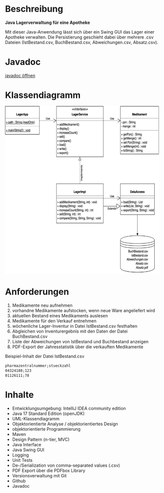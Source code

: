 # Beschreibung
__Java Lagerverwaltung für eine Apotheke__

Mit dieser Java-Anwendung lässt sich über ein Swing GUI das Lager einer Apotheke verwalten.
Die Persistierung geschieht dabei über mehrere .csv Dateien (IstBestand.csv, BuchBestand.csv, Abweichungen.csv, Absatz.csv).

# Javadoc

<a href="https://jayd808.github.io/Lagerverwaltung_Apotheke/Lagerverwaltung_Apotheke/javadoc/com/apothekenlager/package-summary.html">javadoc öffnen</a>


# Klassendiagramm

<img height="550px" src="LagerApp Class Diagram.drawio.png">


# Anforderungen

1. Medikamente neu aufnehmen
2. vorhandne Medikamente aufstocken, wenn neue Ware angeliefert wird
3. aktuellen Bestand eines Medikaments auslesen
4. Medikamente für den Verkauf entnehmen
5. wöchenliche Lager-Inventur in Datei IstBestand.csv festhalten
6. Abgleichen von Inventurergebnis mit den Daten der Datei BuchBestand.csv 
7. Liste der Abweichungen von IstBestand und Buchbestand anzeigen
8. PDF-Export der Jahresstatistik über die verkauften Medikamente

Beispiel-Inhalt der Datei IstBestand.csv
```
pharmazentralnummer;stueckzahl
04324188;123
01126111;78
```


# Inhalte

- Entwicklungsumgebung: IntelliJ IDEA community edition
- Java 17 Standard Edition (openJDK)
- UML-Klassendiagramm
- Objektorientierte Analyse / objektorientiertes Design
- objektorientierte Programmierung
- Maven
- Design Pattern (n-tier, MVC)
- Java Interface
- Java Swing GUI
- Logging
- Unit Tests
- De-/Serialization von comma-separated values (.csv)
- PDF Export über die PDFbox Library
- Versionsverwaltung mit Git
- Github
- Javadoc
